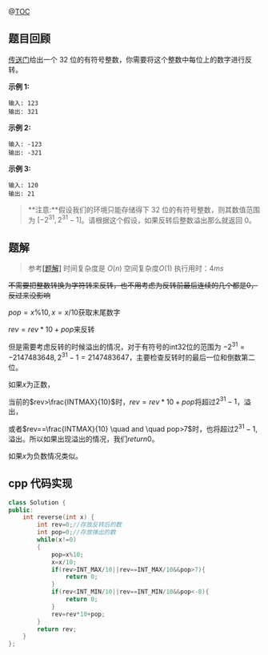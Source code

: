 @[TOC](LeetCode-整数反转)

## 题目回顾

[传送门](https://leetcode-cn.com/problems/reverse-integer/)给出一个 32 位的有符号整数，你需要将这个整数中每位上的数字进行反转。

**示例 1:**

```
输入: 123
输出: 321
```

 **示例 2:**

```
输入: -123
输出: -321
```

**示例 3:**

```
输入: 120
输出: 21
```

> **注意:**假设我们的环境只能存储得下 32 位的有符号整数，则其数值范围为 $[−2^{31},  2^{31} − 1]$。请根据这个假设，如果反转后整数溢出那么就返回 0。

## 题解

> 参考[\[题解\]](https://leetcode-cn.com/problems/reverse-integer/solution/zheng-shu-fan-zhuan-c-by-gpe3dbjds1/)
> 时间复杂度是 $O(n)$
> 空间复杂度$O(1)$
> 执行用时：$4 ms$

~~不需要把整数转换为字符转来反转，也不用考虑为反转前最后连续的几个都是0，反过来没影响~~

$pop=x\%10,x=x/10$获取末尾数字

$rev=rev*10+pop$来反转

但是需要考虑反转的时候溢出的情况，对于有符号的int32位的范围为 $-2^{31}=-2147483648,2^{31}-1=2147483647$，主要检查反转时的最后一位和倒数第二位。

如果$x$为正数，

当前的$rev>\frac{INTMAX}{10}$时，$rev=rev*10+pop$将超过$2^{31}-1$，溢出，

或者$rev==\frac{INTMAX}{10} \quad and \quad pop>7$时，也将超过$2^{31}-1$,溢出。所以如果出现溢出的情况，我们$return 0$。

如果$x$为负数情况类似。

## cpp 代码实现

```cpp
class Solution {
public:
    int reverse(int x) {
        int rev=0;//存放反转后的数
        int pop=0;//存放弹出的数
        while(x!=0)
        {
            pop=x%10;
            x=x/10;
            if(rev>INT_MAX/10||rev==INT_MAX/10&&pop>7){
                return 0;
            }
            if(rev<INT_MIN/10||rev==INT_MIN/10&&pop<-8){
                return 0;
            }
            rev=rev*10+pop;
        }
        return rev;
    }
};
```

